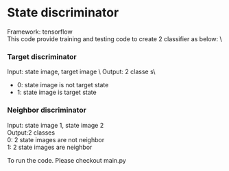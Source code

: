 State discriminator
=============================
Framework: tensorflow \
This code provide training and testing code to create 2 classifier as below: \ 

### Target discriminator  
Input: state image, target image \ 
Output: 2 classe s\
- 0: state image is not target state 
- 1: state image is target state 

### Neighbor discriminator 
Input: state image 1, state image 2 \
Output:2 classes \
0: 2 state images are not neighbor \
1: 2 state images are neighbor 

To run the code. Please checkout main.py


 
